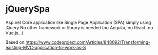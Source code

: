# jQuerySpa
Asp.net Core application like Single Page Application (SPA) simply using jQuery 
No other framework or library is needed (no Angular, no React, no Vue.js...)

Based on https://www.codeproject.com/Articles/848092/Transforming-existing-MVC-application-to-work-as-S
